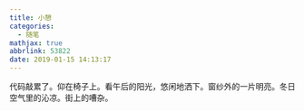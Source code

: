 ```yaml
---
title: 小憩
categories:
  - 随笔
mathjax: true
abbrlink: 53822
date: 2019-01-15 14:13:17
---
```

代码敲累了。仰在椅子上。看午后的阳光，悠闲地洒下。窗纱外的一片明亮。冬日空气里的沁凉。街上的嘈杂。